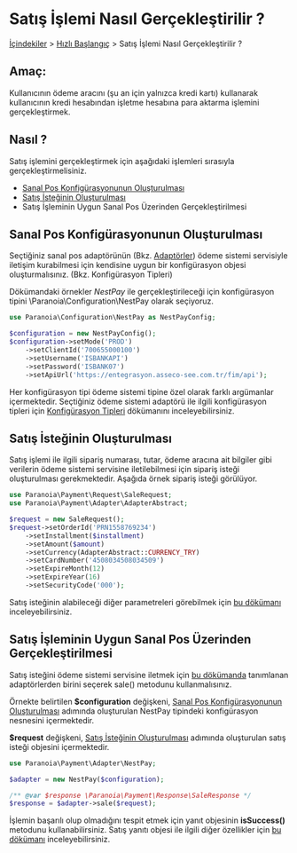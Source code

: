 # Satış İşlemi Nasıl Gerçekleştirilir ?
[İçindekiler](/docs/icindekiler.md) > [Hızlı Başlangıç](/docs/QuickStart.md) > Satış İşlemi Nasıl Gerçekleştirilir ?

## Amaç:
Kullanıcının ödeme aracını (şu an için yalnızca kredi kartı) kullanarak kullanıcının kredi hesabından işletme hesabına para aktarma işlemini gerçekleştirmek.

## Nasıl ?
Satış işlemini gerçekleştirmek için aşağıdaki işlemleri sırasıyla gerçekleştirmelisiniz.

* [Sanal Pos Konfigürasyonunun Oluşturulması](#sanal-pos-konfig%C3%BCrasyonunun-olu%C5%9Fturulmas%C4%B1)
* [Satış İsteğinin Oluşturulması](#sat%C4%B1%C5%9F-%C4%B0ste%C4%9Finin-olu%C5%9Fturulmas%C4%B1)
* Satış İşleminin Uygun Sanal Pos Üzerinden Gerçekleştirilmesi

## Sanal Pos Konfigürasyonunun Oluşturulması

Seçtiğiniz sanal pos adaptörünün (Bkz. [Adaptörler](/docs/References/Adapters.md)) ödeme sistemi servisiyle iletişim kurabilmesi için kendisine uygun bir konfigürasyon objesi oluşturmalısınız. (Bkz. Konfigürasyon Tipleri)

Dökümandaki örnekler *NestPay* ile gerçekleştirileceği için konfigürasyon tipini \Paranoia\Configuration\NestPay olarak seçiyoruz.

```php
use Paranoia\Configuration\NestPay as NestPayConfig;

$configuration = new NestPayConfig();
$configuration->setMode('PROD')
    ->setClientId('700655000100')
    ->setUsername('ISBANKAPI')
    ->setPassword('ISBANK07')
    ->setApiUrl('https://entegrasyon.asseco-see.com.tr/fim/api');

```

Her konfigürasyon tipi ödeme sistemi tipine özel olarak farklı argümanlar içermektedir. Seçtiğiniz ödeme sistemi adaptörü ile ilgili konfigürasyon tipleri için [Konfigürasyon Tipleri](/docs/References/ConfigurationTypes.md) dökümanını inceleyebilirsiniz.


## Satış İsteğinin Oluşturulması

Satış işlemi ile ilgili sipariş numarası, tutar, ödeme aracına ait bilgiler gibi verilerin ödeme sistemi servisine iletilebilmesi için sipariş isteği oluşturulması gerekmektedir. Aşağıda örnek sipariş isteği görülüyor.

```php
use Paranoia\Payment\Request\SaleRequest;
use Paranoia\Payment\Adapter\AdapterAbstract;

$request = new SaleRequest();
$request->setOrderId('PRN1558769234')
    ->setInstallment($installment)
    ->setAmount($amount)
    ->setCurrency(AdapterAbstract::CURRENCY_TRY)
    ->setCardNumber('4508034508034509')
    ->setExpireMonth(12)
    ->setExpireYear(16)
    ->setSecurityCode('000');
```

Satış isteğinin alabileceği diğer parametreleri görebilmek için [bu dökümanı](/docs/References/RequestTypes/SaleRequest.md) inceleyebilirsiniz.

## Satış İşleminin Uygun Sanal Pos Üzerinden Gerçekleştirilmesi

Satış isteğini ödeme sistemi servisine iletmek için [bu dökümanda](/docs/References/Adapters.md) tanımlanan adaptörlerden birini seçerek sale() metodunu kullanmalısınız.

Örnekte belirtilen **$configuration** değişkeni, [Sanal Pos Konfigürasyonunun Oluşturulması](#sanal-pos-konfig%C3%BCrasyonunun-olu%C5%9Fturulmas%C4%B1) adımında oluşturulan NestPay tipindeki konfigürasyon nesnesini içermektedir.

**$request** değişkeni, [Satış İsteğinin Oluşturulması](#sat%C4%B1%C5%9F-%C4%B0ste%C4%9Finin-olu%C5%9Fturulmas%C4%B1) adımında oluşturulan satış isteği objesini içermektedir.

```php
use Paranoia\Payment\Adapter\NestPay;

$adapter = new NestPay($configuration);

/** @var $response \Paranoia\Payment\Response\SaleResponse */
$response = $adapter->sale($request);

```

İşlemin başarılı olup olmadığını tespit etmek için yanıt objesinin **isSuccess()** metodunu kullanabilirsiniz. Satış yanıtı objesi ile ilgili diğer özellikler için [bu dökümanı](/docs/References/ResponseTypes/SaleResponse.md) inceleyebilirsiniz.